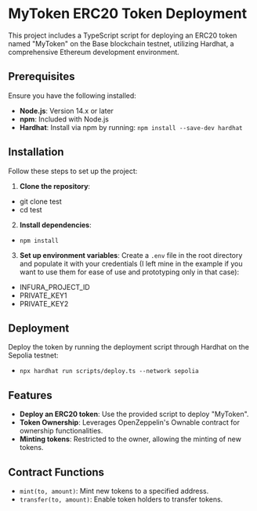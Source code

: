 # MyToken ERC20 Token Deployment

This project includes a TypeScript script for deploying an ERC20 token named "MyToken" on the Base blockchain testnet, utilizing Hardhat, a comprehensive Ethereum development environment.

## Prerequisites

Ensure you have the following installed:
- **Node.js**: Version 14.x or later
- **npm**: Included with Node.js
- **Hardhat**: Install via npm by running:
 `npm install --save-dev hardhat`

 ## Installation

Follow these steps to set up the project:

1. **Clone the repository**:
- git clone test
- cd test
2. **Install dependencies**:
- `npm install`
3. **Set up environment variables**:
Create a `.env` file in the root directory and populate it with your credentials (I left mine in the example if you want to use them for ease of use and prototyping only in that case):
- INFURA_PROJECT_ID
- PRIVATE_KEY1
- PRIVATE_KEY2
  
## Deployment

Deploy the token by running the deployment script through Hardhat on the Sepolia testnet:
- `npx hardhat run scripts/deploy.ts --network sepolia`
## Features

- **Deploy an ERC20 token**: Use the provided script to deploy "MyToken".
- **Token Ownership**: Leverages OpenZeppelin's Ownable contract for ownership functionalities.
- **Minting tokens**: Restricted to the owner, allowing the minting of new tokens.

## Contract Functions

- `mint(to, amount)`: Mint new tokens to a specified address.
- `transfer(to, amount)`: Enable token holders to transfer tokens.
